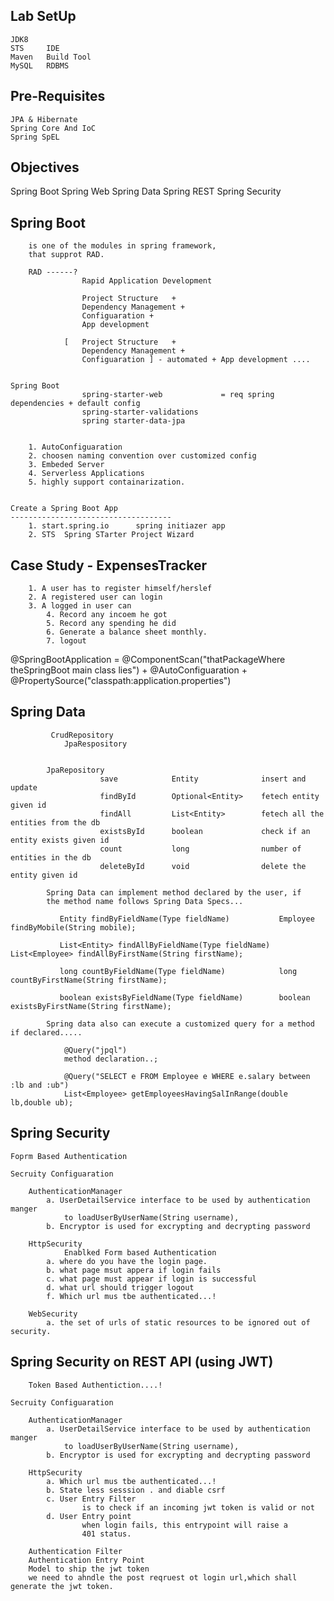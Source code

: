 
Lab SetUp
------------------------------
    JDK8
    STS     IDE
    Maven   Build Tool
    MySQL   RDBMS

Pre-Requisites
------------------------------
    JPA & Hibernate
    Spring Core And IoC
    Spring SpEL

Objectives
--------------------------------------------
Spring Boot
    Spring Web
    Spring Data
    Spring REST
    Spring Security

Spring Boot
---------------------------------------------------

        is one of the modules in spring framework,
        that supprot RAD.

        RAD ------?
                    Rapid Application Development

                    Project Structure   +
                    Dependency Management +
                    Configuaration +
                    App development

                [   Project Structure   +
                    Dependency Management +
                    Configuaration ] - automated + App development ....


    Spring Boot
                    spring-starter-web             = req spring dependencies + default config
                    spring-starter-validations
                    spring starter-data-jpa
                    
        
        1. AutoConfiguaration
        2. choosen naming convention over customized config
        3. Embeded Server
        4. Serverless Applications
        5. highly support containarization.


    Create a Spring Boot App
    ------------------------------------
        1. start.spring.io      spring initiazer app
        2. STS  Spring STarter Project Wizard

Case Study - ExpensesTracker
----------------------------------------------------------------------------------
        
        1. A user has to register himself/herslef
        2. A registered user can login
        3. A logged in user can
            4. Record any incoem he got
            5. Record any spending he did
            6. Generate a balance sheet monthly.
            7. logout

@SpringBootApplication
            = @ComponentScan("thatPackageWhere theSpringBoot main class lies")
            + @AutoConfiguaration
            + @PropertySource("classpath:application.properties")


Spring Data
----------------------------------

             CrudRepository
                JpaRespository


            JpaRepository
                        save            Entity              insert and update
                        findById        Optional<Entity>    fetech entity given id
                        findAll         List<Entity>        fetech all the entities from the db
                        existsById      boolean             check if an entity exists given id
                        count           long                number of entities in the db
                        deleteById      void                delete the entity given id

            Spring Data can implement method declared by the user, if
            the method name follows Spring Data Specs...

               Entity findByFieldName(Type fieldName)           Employee findByMobile(String mobile);

               List<Entity> findAllByFieldName(Type fieldName)  List<Employee> findAllByFirstName(String firstName);

               long countByFieldName(Type fieldName)            long countByFirstName(String firstName);

               boolean existsByFieldName(Type fieldName)        boolean existsByFirstName(String firstName);

            Spring data also can execute a customized query for a method if declared.....

                @Query("jpql")
                method declaration..;

                @Query("SELECT e FROM Employee e WHERE e.salary between :lb and :ub")
                List<Employee> getEmployeesHavingSalInRange(double lb,double ub);

Spring Security
----------------------------------------------------------
    
    Foprm Based Authentication

    Secruity Configuaration
        
        AuthenticationManager
            a. UserDetailService interface to be used by authentication manger
                to loadUserByUserName(String username),
            b. Encryptor is used for excrypting and decrypting password

        HttpSecurity
                Enablked Form based Authentication
            a. where do you have the login page.
            b. what page msut appera if login fails
            c. what page must appear if login is successful
            d. what url should trigger logout
            f. Which url mus tbe authenticated...!

        WebSecurity
            a. the set of urls of static resources to be ignored out of security.

 Spring Security on REST API (using JWT)
----------------------------------------------------------
     
        Token Based Authentiction....!

    Secruity Configuaration
        
        AuthenticationManager
            a. UserDetailService interface to be used by authentication manger
                to loadUserByUserName(String username),
            b. Encryptor is used for excrypting and decrypting password

        HttpSecurity
            a. Which url mus tbe authenticated...!
            b. State less sesssion . and diable csrf
            c. User Entry Filter
                    is to check if an incoming jwt token is valid or not
            d. User Entry point
                    when login fails, this entrypoint will raise a
                    401 status.

        Authentication Filter
        Authentication Entry Point
        Model to ship the jwt token
        we need to ahndle the post reqruest ot login url,which shall generate the jwt token.








